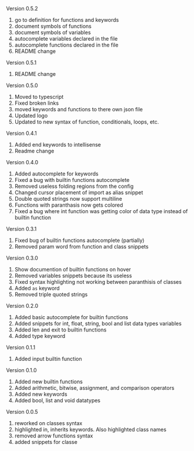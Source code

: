 Version 0.5.2

1. go to definition for functions and keywords
1. document symbols of functions
1. document symbols of variables
1. autocomplete variables declared in the file
1. autocomplete functions declared in the file
1. README change

Version 0.5.1

1. README change

Version 0.5.0

1. Moved to typescript
1. Fixed broken links
1. moved keywords and functions to there own json file
1. Updated logo
1. Updated to new syntax of function, conditionals, loops, etc.

Version 0.4.1

1. Added end keywords to intellisense
2. Readme change


Version 0.4.0

1. Added autocomplete for keywords
2. Fixed a bug with builtin functions autocomplete
3. Removed useless folding regions from the config
4. Changed cursor placement of import as alias snippet
5. Double quoted strings now support multiline
6. Functions with paranthasis now gets colored
7. Fixed a bug where int function was getting color of data type instead of builtin function

Version 0.3.1

1. Fixed bug of builtin functions autocomplete (partially)
2. Removed param word from function and class snippets

Version 0.3.0

1. Show documention of builtin functions on hover
2. Removed variables snippets because its useless
3. Fixed syntax highlighting not working between paranthisis of classes
4. Added `as` keyword
5. Removed triple quoted strings

Version 0.2.0

1. Added basic autocomplete for builtin functions
2. Added snippets for int, float, string, bool and list data types variables
3. Added len and exit to builtin functions
4. Added type keyword

Version 0.1.1

1. Added input builtin function

Version 0.1.0

1. Added new builtin functions
2. Added arithmetic, bitwise, assignment, and comparison operators
3. Added new keywords
4. Added bool, list and void datatypes

Version 0.0.5

1. reworked on classes syntax
2. highlighted in, inherits keywords. Also highlighted class names
3. removed arrow functions syntax
4. added snippets for classe